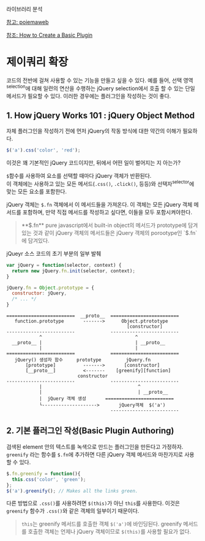 라이브러리 분석

[참고: poiemaweb](http://poiemaweb.com/jquery-plugin)

[참조: How to Create a Basic Plugin](http://learn.jquery.com/plugins/basic-plugin-creation/)

# 제이쿼리 확장 

코드의 전반에 걸쳐 사용할 수 있는 기능을 만들고 싶을 수 있다. 예를 들어, 선택 영역<sup>selection</sup>에 대해 일련의 연산을 수행하는 jQuery selection에서 호출 할 수 있는 단일 메서드가 필요할 수 있다. 이러한 경우에는 플러그인을 작성하는 것이 좋다.

## 1. How jQuery Works 101 : jQuery Object Method

자체 플러그인을 작성하기 전에 먼저 jQuery의 작동 방식에 대한 약간의 이해가 필요하다. 

```javascript
$('a').css('color', 'red');
```
이것은 꽤 기본적인 jQuery 코드이지만, 뒤에서 어떤 일이 벌어지는 지 아는가?

`$`함수를 사용하여 요소를 선택할 때마다 jQuery 객체가 반환된다.  
이 객체에는 사용하고 있는 모든 메서드(`.css()`, `.click()`, 등등)와 선택자<sup>selector</sup>에 맞는 모든 요소를 포함한다.  

jQuery 객체는 `$.fn` 객체에서 이 메서드들을 가져온다. 이 객체는 모든 jQuery 객체 메서드를 포함하며, 만약 직접 메서드를 작성하고 싶다면, 이들을 모두 포함시켜야한다.

>**$.fn**
pure javascript에서 built-in object의 메서드가 prototype에 담겨있는 것과 같이 jQuery 객체의 메서드들은 jQuery 객체의 porootype인 `$.fn`에 담겨있다.

jQueyr 소스 코드의 초기 부분의 일부 발췌
```javascript
var jQuery = function(selector, context) {
  return new jQuery.fn.init(selector, context);
}

jQuery.fn = Object.prototype = {
  constructor: jQuery,
  /* ... */
}
```
```
=========================  __proto__  =========================
   function.prototype       ------->      Object.ptrototype
                                            [constructor]
-------------------------             ------------------------- 
            ^                                  ^           
  __proto__ |                                  | __proto__ 
            |                                  |           
=========================             =========================
   jQuery() 생성자 함수     prototype         jQuery.fn
       [prototype]          ------->       [constructor]
       [__proto__]          <-------    [greenify][function]
                          constructor
-------------------------             -------------------------
            |                                   ^
            |                                   | __proto__ 
            |  jQuery 객체 생성       =========================
            └-------------------->       jQuery객체  $('a')
                                      ------------------------- 
```
## 2. 기본 플러그인 작성(Basic Plugin Authoring)

검색된 element 안의 텍스트를 녹색으로 만드는 플러그인을 만든다고 가정하자. `greenify` 라는 함수를 `$.fn`에 추가하면 다른 jQuery 객체 메서드와 마찬가지로 사용할 수 있다.

```javascript
$.fn.greenify = function(){
  this.css('color', 'green');
};
$('a').greenify(); // Makes all the links green.
```

다른 방법으로 `.css()`를 사용하려면 `$(this)`가 아닌 `this`를 사용한다. 이것은 `greenify` 함수가 `.css()`와 같은 객체의 일부이기 때문이다.

> `this`는 greenify 메서드를 호출한 객체 `$('a')`에 바인딩된다. greenify 메서드를 호출한 객체는 언제나 jQuery 객체이므로 `$(this)`를 사용할 필요가 없다.
